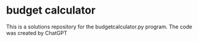 # budget calculator
This is a solutions repository for the budgetcalculator.py program. The code was created by ChatGPT
